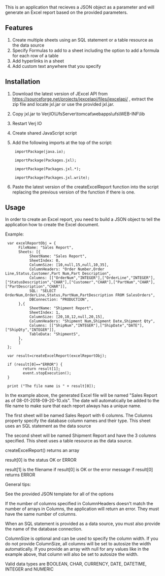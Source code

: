 This is an application that recieves a JSON object as a parameter and will generate an Excel report based on the provided parameters. 

Features
--------
1. Create multiple sheets using an SQL statement or a table resource as the data source
2. Specify Formulas to add to a sheet including the option to add a formula for each row of a table
3. Add hyperlinks in a sheet
4. Add custom text anywhere that you specify

Installation
------------
1. Download the latest version of JExcel API from https://sourceforge.net/projects/jexcelapi/files/jexcelapi/ , extract the zip file and locate jxl.jar or use the provided jxl.jar.
2. Copy jxl.jar to VerjIO\UfsServer\tomcat\webapps\ufs\WEB-INF\lib
3. Restart Verj IO
4. Create shared JavaScript script
5. Add the following imports at the top of the script:

        importPackage(java.io);
	
        importPackage(Packages.jxl);
	
        importPackage(Packages.jxl.*);
	
        importPackage(Packages.jxl.write);
	
6. Paste the latest version of the createExcelReport function into the script replacing the previous version of the function if there is one.

Usage
-----
In order to create an Excel report, you need to build a JSON object to tell the application how to create the Excel document.

Example:

     var excelReportObj = {
          FileName: "Sales Report",
          Sheets: [{ 
               SheetName: "Sales Report", 
               SheetIndex: 0,
               ColumnSize: [10,null,15,null,10,35], 
               ColumnHeaders: "Order Number,Order Line,Status,Customer,Part Num,Part Description",
               Columns: [["OrderNum","INTEGER"],["OrderLine","INTEGER"],["StatusDescription","CHAR"],["Customer","CHAR"],["PartNum","CHAR"],["PartDescription","CHAR"]],
               SQL: "SELECT OrderNum,OrderLine,Status,PartNum,PartDescription FROM SalesOrders",
               DBConnection: "PRODUCTION",
          },{ 
               SheetName: "Shipment Report", 
               SheetIndex: 1,
               ColumnSize: [20,10,12,null,20,15], 
               ColumnHeaders: "Shipment Num,Shipment Date,Shipment Qty",
               Columns: [["ShipNum","INTEGER"],["ShipDate","DATE"],["ShipQty","INTEGER"]],
               TableData: "ShipmentS",
          },
          ]
     };
     
     var result=createExcelReport(excelReportObj);

     if (result[0]=="ERROR") {
	        return result[1];
	        event.stopExecution();
     }
     
     print ("The file name is " + result[0]);

In the example above, the generated Excel file will be named "Sales Report as of 08-01-2018-09-20-10.xls". The date will automatically be added to the file name to make sure that each report always has a unique name.

The first sheet will be named Sales Report with 6 columns. The Columns property specify the database column names and their type. This sheet uses an SQL statement as the data source

The second sheet will be named Shipment Report and have the 3 columns specified. This sheet uses a table resource as the data source.

createExcelReport() returns an array

result[0] is the status OK or ERROR

result[1] is the filename if result[0] is OK or the error message if result[0] returns ERROR


General tips:

See the provided JSON template for all of the options

If the number of columns specified in ColumnHeaders doesn't match the number of arrays in Columns, the application will return an error. They must have the same number of columns.

When an SQL statement is provided as a data source, you must also provide the name of the database connection. 

ColumnSize is optional and can be used to specify the column width. If you do not provide ColumnSize, all columns will be set to autosize the width automatically. If you provide an array with null for any values like in the example above, that column will also be set to autosize the width.

Valid data types are BOOLEAN, CHAR, CURRENCY, DATE, DATETIME, INTEGER and NUMERIC
